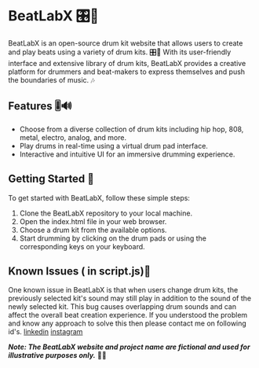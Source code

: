 # BeatLabX 🎛️🥁

BeatLabX is an open-source drum kit website that allows users to create and play beats using a variety of drum kits. 🎛️🥁 With its user-friendly interface and extensive library of drum kits, BeatLabX provides a creative platform for drummers and beat-makers to express themselves and push the boundaries of music. 🎶

## Features 🎚️🔊

- Choose from a diverse collection of drum kits including hip hop, 808, metal, electro, analog, and more.
- Play drums in real-time using a virtual drum pad interface.
- Interactive and intuitive UI for an immersive drumming experience.

## Getting Started 🚀

To get started with BeatLabX, follow these simple steps:

1. Clone the BeatLabX repository to your local machine.
2. Open the index.html file in your web browser.
3. Choose a drum kit from the available options.
4. Start drumming by clicking on the drum pads or using the corresponding keys on your keyboard.

## Known Issues ( in script.js)🐛

One known issue in BeatLabX is that when users change drum kits, the previously selected kit's sound may still play in addition to the sound of the newly selected kit. This bug causes overlapping drum sounds and can affect the overall beat creation experience. 
If you understood the problem and know any approach to solve this then please contact me on following id's.
[linkedin](https://www.linkedin.com/in/gitanshu-sankhla/)
[instagram](https://www.instagram.com/lazydeveloper18/)

**_Note: The BeatLabX website and project name are fictional and used for illustrative purposes only._** 📝😊
